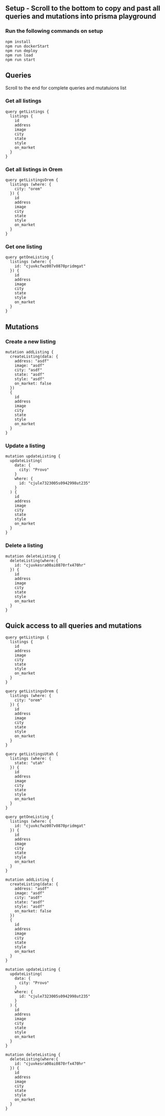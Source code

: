 ## Setup - Scroll to the bottom to copy and past all queries and mutations into prisma playground

### Run the following commands on setup

```
npm install
npm run dockerStart
npm run deploy
npm run load
npm run start
```

## Queries
Scroll to the end for complete queries and mutatuions list
### Get all listings

```
query getListings {
  listings {
    id
    address
    image
    city
    state
    style
    on_market
  }
}
```

### Get all listings in Orem

```
query getListingsOrem {
  listings (where: {
    city: "orem"
  }) {
    id
    address
    image
    city
    state
    style
    on_market
  }
}
```

### Get one listing

```
query getOneListing {
  listings (where: {
    id: "cjuvkcfwz007v0870pridmgat"
  }) {
    id
    address
    image
    city
    state
    style
    on_market
  }
}
```

## Mutations

### Create a new listing

```
mutation addListing {
  createListing(data: {
    address: "asdf"
    image: "asdf"
    city: "asdf"
    state: "asdf"
    style: "asdf"
    on_market: false
  })
  {
    id
    address
    image
    city
    state
    style
    on_market
  }
}
```

### Update a listing

```
mutation updateListing {
  updateListing(
    data: {
      city: "Provo"
    }
    where: {
      id: "cjule7323005s0942998ut235"
    }
  ) {
    id
    address
    image
    city
    state
    style
    on_market
  }
}
```

### Delete a listing

```
mutation deleteListing {
  deleteListing(where:{
    id: "cjuvkesra00ai0870rfx470hr"
  }) {
    id
    address
    image
    city
    state
    style
    on_market
  }
}
```

## Quick access to all queries and mutations
```
query getListings {
  listings {
    id
    address
    image
    city
    state
    style
    on_market
  }
}

query getListingsOrem {
  listings (where: {
    city: "orem"
  }) {
    id
    address
    image
    city
    state
    style
    on_market
  }
}

query getListingsUtah {
  listings (where: {
    state: "utah"
  }) {
    id
    address
    image
    city
    state
    style
    on_market
  }
}

query getOneListing {
  listings (where: {
    id: "cjuvkcfwz007v0870pridmgat"
  }) {
    id
    address
    image
    city
    state
    style
    on_market
  }
}

mutation addListing {
  createListing(data: {
    address: "asdf"
    image: "asdf"
    city: "asdf"
    state: "asdf"
    style: "asdf"
    on_market: false
  })
  {
    id
    address
    image
    city
    state
    style
    on_market
  }
}

mutation updateListing {
  updateListing(
    data: {
      city: "Provo"
    }
    where: {
      id: "cjule7323005s0942998ut235"
    }
  ) {
    id
    address
    image
    city
    state
    style
    on_market
  }
}

mutation deleteListing {
  deleteListing(where:{
    id: "cjuvkesra00ai0870rfx470hr"
  }) {
    id
    address
    image
    city
    state
    style
    on_market
  }
}
```